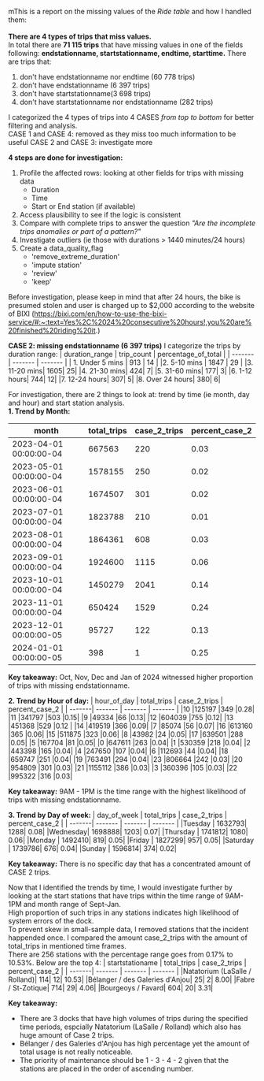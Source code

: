mThis is a report on the missing values of the *Ride table* and how I handled them:
\
\
**There are 4 types of trips that miss values.**\
In total there are **71 115 trips** that have missing values in one of the fields following: **endstationname, startstationname, endtime, starttime.**
There are trips that:
1. don't have endstationname nor endtime (60 778 trips)
2. don't have endstationname (6 397 trips)
3. don't have startstationname(3 698 trips)
4. don't have startstationname nor endstationname (282 trips)


I categorized the 4 types of trips into 4 CASES *from top to bottom* for better filtering and analysis. \
CASE 1 and CASE 4: removed as they miss too much information to be useful
CASE 2 and CASE 3: investigate more

**4 steps are done for investigation:**
1. Profile the affected rows: looking at other fields for trips with missing data
   * Duration
   * Time
   * Start or End station (if available)
2. Access plausibility to see if the logic is consistent
3. Compare with complete trips to answer the question *"Are the incomplete trips anomalies or part of a pattern?"*
4. Investigate outliers (ie those with durations > 1440 minutes/24 hours)
5. Create a data_quality_flag
   * 'remove_extreme_duration'
   * 'impute station'
   * 'review'
   * 'keep'


Before investigation, please keep in mind that after 24 hours, the bike is presumed stolen and user is charged up to $2,000 according to the website of BIXI (https://bixi.com/en/how-to-use-the-bixi-service/#:~:text=Yes%2C%2024%20consecutive%20hours!,you%20are%20finished%20riding%20it.)


**CASE 2: missing endstationname (6 397 trips)**
I categorize the trips by duration range:
| duration_range | trip_count |	percentage_of_total |
| ------- | ------- |	------- |
| 1. Under 5 mins | 913 |	14 |
|2. 5-10 mins |	1847 |	29 |
|3. 11-20 mins|	1605|	25|
|4. 21-30 mins|	424|	7|
|5. 31-60 mins|	177|	3|
|6. 1-12 hours|	744|	12|
|7. 12-24 hours|	307|	5|
|8. Over 24 hours|	380|	6|

For investigation, there are 2 things to look at: trend by time (ie month, day and hour) and start station analysis.\
**1. Trend by Month:**

| month | total_trips | case_2_trips | percent_case_2 |
| -------| ------- | ------- | ------- |
|2023-04-01 00:00:00-04|	667563|	220|	0.03|
|2023-05-01 00:00:00-04|	1578155|	250|	0.02|
|2023-06-01 00:00:00-04|	1674507|	301|	0.02|
|2023-07-01 00:00:00-04|	1823788|	210|	0.01|
|2023-08-01 00:00:00-04|	1864361|	608|	0.03|
|2023-09-01 00:00:00-04|	1924600|	1115|	0.06|
|2023-10-01 00:00:00-04|	1450279|	2041|	0.14|
|2023-11-01 00:00:00-04|	650424|	1529|	0.24|
|2023-12-01 00:00:00-05|	95727|	122|	0.13|
|2024-01-01 00:00:00-05|	398|	1|	0.25|

**Key takeaway:** Oct, Nov, Dec and Jan of 2024 witnessed higher proportion of trips with missing endstationname.

**2. Trend by Hour of day:**
| hour_of_day | total_trips | case_2_trips | percent_case_2 |
| -------| ------- | ------- | ------- |
|10	|125197	|349	|0.28|
|11	|341797	|503	|0.15|
|9	|49334	|66	|0.13|
|12	|604039	|755	|0.12|
|13	|451368	|529	|0.12 |
|14	|419519	|366	|0.09|
|7	|85074	|56	|0.07|
|16	|613160	|365	|0.06|
|15	|511875	|323	|0.06|
|8	|43982	|24	|0.05|
|17	|639501	|288	|0.05|
|5	|167704	|81	|0.05|
|0	|647611	|263	|0.04|
|1	|530359	|218	|0.04|
|2	|443398	|165	|0.04|
|4	|247650	|107	|0.04|
|6	|112693	|44	|0.04|
|18	|659747	|251	|0.04|
|19	|763491	|294	|0.04|
|23	|806664	|242	|0.03|
|20	|954809	|301	|0.03|
|21	|1155112	|386	|0.03|
|3	|360396	|105	|0.03|
|22	|995322	|316	|0.03|

**Key takeaway:** 9AM - 1PM is the time range with the highest likelihood of trips with missing endstationname. 

**3. Trend by Day of week:**
| day_of_week | total_trips | case_2_trips | percent_case_2 |
| -------| ------- | ------- | ------- |
|Tuesday  |	1632793|	1288|	0.08|
|Wednesday|	1698888|	1203|	0.07|
|Thursday |	1741812|	1080|	0.06|
|Monday   |	1492410|	819|	0.05|
|Friday   |	1827299|	957|	0.05|
|Saturday |	1739786|	676|	0.04|
|Sunday   |	1596814|	374|	0.02|

**Key takeaway:** There is no specific day that has a concentrated amount of CASE 2 trips. 

Now that I identified the trends by time, I would investigate further by looking at the start stations that have trips within the time range of 9AM-1PM and month range of Sept-Jan.\
High proportion of such trips in any stations indicates high likelihood of system errors of the dock. \
To prevent skew in small-sample data, I removed stations that the incident happended once. I compared the amount case_2_trips with the amount of total_trips in mentioned time frames.\
There are 256 stations with the percentage range goes from 0.17% to 10.53%. Below are the top 4:
| startstationame | total_trips | case_2_trips | percent_case_2 |
| -------| ------- | ------- | ------- |
|Natatorium (LaSalle / Rolland)|	114|	12|	10.53|
|Bélanger / des Galeries d'Anjou|	25|	2|	8.00|
|Fabre / St-Zotique|	714|	29|	4.06|
|Bourgeoys / Favard|	604|	20|	3.31|

**Key takeaway:** 
- There are 3 docks that have high volumes of trips during the specified time periods, espcially Natatorium (LaSalle / Rolland) which also has huge amount of Case 2 trips.
- Bélanger / des Galeries d'Anjou has high percentage yet the amount of total usage is not really noticeable.
- The priority of maintenance should be 1 - 3 - 4 - 2 given that the stations are placed in the order of ascending number.

